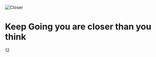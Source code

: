 ![Closer](https://github.com/user-attachments/assets/47efe389-f106-474c-aa54-241784d751b4)

# Keep Going you are closer than you think
12